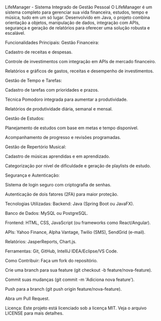 LifeManager - Sistema Integrado de Gestão Pessoal
O LifeManager é um sistema completo para gerenciar sua vida financeira, estudos, tempo e música, tudo em um só lugar. Desenvolvido em Java, o projeto combina orientação a objetos, manipulação de dados, integração com APIs, segurança e geração de relatórios para oferecer uma solução robusta e escalável.

Funcionalidades Principais:
Gestão Financeira:

Cadastro de receitas e despesas.

Controle de investimentos com integração em APIs de mercado financeiro.

Relatórios e gráficos de gastos, receitas e desempenho de investimentos.

Gestão de Tempo e Tarefas:

Cadastro de tarefas com prioridades e prazos.

Técnica Pomodoro integrada para aumentar a produtividade.

Relatórios de produtividade diária, semanal e mensal.

Gestão de Estudos:

Planejamento de estudos com base em metas e tempo disponível.

Acompanhamento de progresso e revisões programadas.

Gestão de Repertório Musical:

Cadastro de músicas aprendidas e em aprendizado.

Categorização por nível de dificuldade e geração de playlists de estudo.

Segurança e Autenticação:

Sistema de login seguro com criptografia de senhas.

Autenticação de dois fatores (2FA) para maior proteção.

Tecnologias Utilizadas:
Backend: Java (Spring Boot ou JavaFX).

Banco de Dados: MySQL ou PostgreSQL.

Frontend: HTML, CSS, JavaScript (ou frameworks como React/Angular).

APIs: Yahoo Finance, Alpha Vantage, Twilio (SMS), SendGrid (e-mail).

Relatórios: JasperReports, Chart.js.

Ferramentas: Git, GitHub, IntelliJ IDEA/Eclipse/VS Code.

Como Contribuir:
Faça um fork do repositório.

Crie uma branch para sua feature (git checkout -b feature/nova-feature).

Commit suas mudanças (git commit -m 'Adiciona nova feature').

Push para a branch (git push origin feature/nova-feature).

Abra um Pull Request.

Licença:
Este projeto está licenciado sob a licença MIT. Veja o arquivo LICENSE para mais detalhes.
